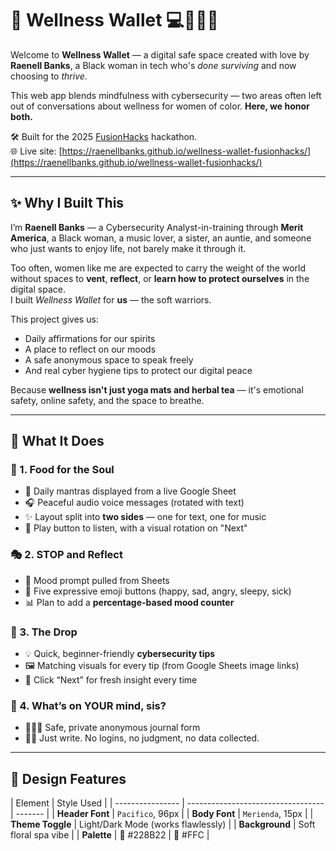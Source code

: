 # 💖 Wellness Wallet 💻🧘🏾‍♀️

Welcome to **Wellness Wallet** — a digital safe space created with love by **Raenell Banks**, a Black woman in tech who's _done surviving_ and now choosing to _thrive_.

This web app blends mindfulness with cybersecurity — two areas often left out of conversations about wellness for women of color. **Here, we honor both.**

🛠 Built for the 2025 [FusionHacks](https://fusionhacks.devpost.com/) hackathon.  
🌐 Live site: [https://raenellbanks.github.io/wellness-wallet-fusionhacks/](https://raenellbanks.github.io/wellness-wallet-fusionhacks/)

---

## ✨ Why I Built This

I’m **Raenell Banks** — a Cybersecurity Analyst-in-training through **Merit America**, a Black woman, a music lover, a sister, an auntie, and someone who just wants to enjoy life, not barely make it through it.

Too often, women like me are expected to carry the weight of the world without spaces to **vent**, **reflect**, or **learn how to protect ourselves** in the digital space.  
I built _Wellness Wallet_ for **us** — the soft warriors.

This project gives us:

- Daily affirmations for our spirits
- A place to reflect on our moods
- A safe anonymous space to speak freely
- And real cyber hygiene tips to protect our digital peace

Because **wellness isn't just yoga mats and herbal tea** — it's emotional safety, online safety, and the space to breathe.

---

## 🔐 What It Does

### 🌿 1. Food for the Soul

- 🌸 Daily mantras displayed from a live Google Sheet
- 🎧 Peaceful audio voice messages (rotated with text)
- ✨ Layout split into **two sides** — one for text, one for music
- 💫 Play button to listen, with a visual rotation on "Next"

### 🎭 2. STOP and Reflect

- 🎯 Mood prompt pulled from Sheets
- 🥺 Five expressive emoji buttons (happy, sad, angry, sleepy, sick)
- 📊 Plan to add a **percentage-based mood counter**

### 🔐 3. The Drop

- 💡 Quick, beginner-friendly **cybersecurity tips**
- 🖼 Matching visuals for every tip (from Google Sheets image links)
- 🔁 Click “Next” for fresh insight every time

### 💬 4. What’s on YOUR mind, sis?

- 🧘🏾‍♀️ Safe, private anonymous journal form
- ✍🏾 Just write. No logins, no judgment, no data collected.

---

## 🌈 Design Features

| Element          | Style Used                         |
| ---------------- | ---------------------------------- | ------- |
| **Header Font**  | `Pacifico`, 96px                   |
| **Body Font**    | `Merienda`, 15px                   |
| **Theme Toggle** | Light/Dark Mode (works flawlessly) |
| **Background**   | Soft floral spa vibe               |
| **Palette**      | 🌲 #228B22                         | 💛 #FFC |
